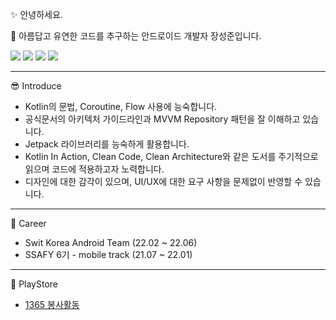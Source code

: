 ✨ 안녕하세요. 

🌱 아름답고 유연한 코드를 추구하는 안드로이드 개발자 장성준입니다.

<img src ="https://img.shields.io/badge/Android-3DDC84.svg?&style=flat&logo=Android&logoColor=white"/> <img src ="https://img.shields.io/badge/Kotlin-7F52FF.svg?&style=flat&logo=Kotlin&logoColor=white"/> <img src ="https://img.shields.io/badge/Github-%23121011.svg?style=flat&logo=Github&logoColor=white"/> <a href="https://velog.io/@g6y116"><img src="https://img.shields.io/badge/Velog-11B48A?style=flat&logo=Vimeo&logoColor=white&link=https://velog.io/@g6y116"/></a>

***

😎 Introduce

- Kotlin의 문법, Coroutine, Flow 사용에 능숙합니다.
- 공식문서의 아키텍처 가이드라인과 MVVM Repository 패턴을 잘 이해하고 있습니다.
- Jetpack 라이브러리를 능숙하게 활용합니다.
- Kotlin In Action, Clean Code, Clean Architecture와 같은 도서를 주기적으로 읽으며 코드에 적용하고자 노력합니다.
- 디자인에 대한 감각이 있으며, UI/UX에 대한 요구 사항을 문제없이 반영할 수 있습니다.

***

📝 Career

- Swit Korea Android Team (22.02 ~ 22.06)
- SSAFY 6기 - mobile track (21.07 ~ 22.01)

***

🎈 PlayStore 

 - [1365 봉사활동](https://play.google.com/store/apps/details?id=g6y116.volunteer)
